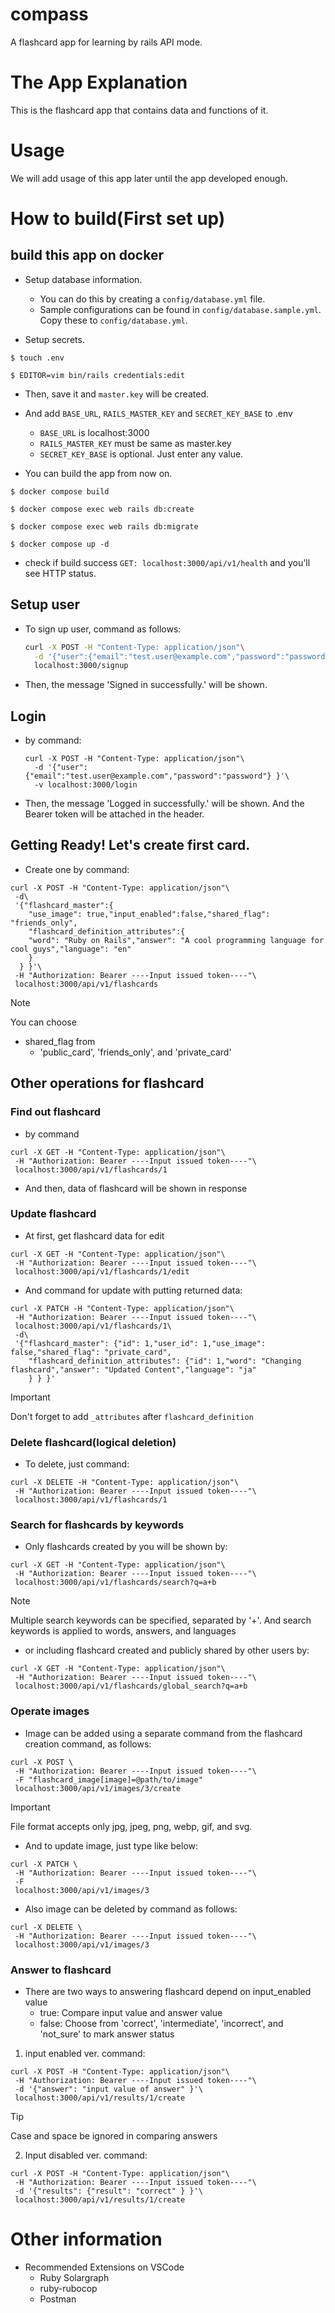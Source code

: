 # compass

A flashcard app for learning by rails API mode.

# The App Explanation

This is the flashcard app that contains data and functions of it.

# Usage

We will add usage of this app later until the app developed enough.

# How to build(First set up)

## build this app on docker

- Setup database information.
  - You can do this by creating a `config/database.yml` file.
  - Sample configurations can be found in `config/database.sample.yml`. Copy these to `config/database.yml`.

- Setup secrets.

```
$ touch .env

$ EDITOR=vim bin/rails credentials:edit
```

- Then, save it and `master.key` will be created.
- And add `BASE_URL`, `RAILS_MASTER_KEY` and `SECRET_KEY_BASE` to .env

  - `BASE_URL` is localhost:3000
  - `RAILS_MASTER_KEY` must be same as master.key
  - `SECRET_KEY_BASE` is optional. Just enter any value.

- You can build the app from now on.

```
$ docker compose build

$ docker compose exec web rails db:create

$ docker compose exec web rails db:migrate

$ docker compose up -d
```

- check if build success
  `GET: localhost:3000/api/v1/health` and you'll see HTTP status.

## Setup user

- To sign up user, command as follows:

  ```bash
  curl -X POST -H "Content-Type: application/json"\
    -d '{"user":{"email":"test.user@example.com","password":"password"}}'\
    localhost:3000/signup
  ```

- Then, the message 'Signed in successfully.' will be shown.

## Login

- by command:

  ```
  curl -X POST -H "Content-Type: application/json"\
    -d '{"user":{"email":"test.user@example.com","password":"password"} }'\
    -v localhost:3000/login
  ```

- Then, the message 'Logged in successfully.' will be shown. And the Bearer token will be attached in the header.

## Getting Ready! Let's create first card.

- Create one by command:

```
curl -X POST -H "Content-Type: application/json"\
 -d\
 '{"flashcard_master":{
    "use_image": true,"input_enabled":false,"shared_flag": "friends_only",
    "flashcard_definition_attributes":{
    "word": "Ruby on Rails","answer": "A cool programming language for cool guys","language": "en"
    }
  } }'\
 -H "Authorization: Bearer ----Input issued token----"\
 localhost:3000/api/v1/flashcards
```

> [!NOTE]
> You can choose
> - shared_flag from
>   - 'public_card', 'friends_only', and 'private_card'

## Other operations for flashcard

### Find out flashcard

- by command

```
curl -X GET -H "Content-Type: application/json"\
 -H "Authorization: Bearer ----Input issued token----"\
 localhost:3000/api/v1/flashcards/1
```

- And then, data of flashcard will be shown in response

### Update flashcard

- At first, get flashcard data for edit

```
curl -X GET -H "Content-Type: application/json"\
 -H "Authorization: Bearer ----Input issued token----"\
 localhost:3000/api/v1/flashcards/1/edit
```

- And command for update with putting returned data:

```
curl -X PATCH -H "Content-Type: application/json"\
 -H "Authorization: Bearer ----Input issued token----"\
 localhost:3000/api/v1/flashcards/1\
 -d\
 '{"flashcard_master": {"id": 1,"user_id": 1,"use_image": false,"shared_flag": "private_card",
    "flashcard_definition_attributes": {"id": 1,"word": "Changing flashcard","answer": "Updated Content","language": "ja"
    } } }'
```

> [!IMPORTANT]
> Don't forget to add `_attributes` after `flashcard_definition`

### Delete flashcard(logical deletion)

- To delete, just command:

```
curl -X DELETE -H "Content-Type: application/json"\
 -H "Authorization: Bearer ----Input issued token----"\
 localhost:3000/api/v1/flashcards/1
```

### Search for flashcards by keywords

- Only flashcards created by you will be shown by:

```
curl -X GET -H "Content-Type: application/json"\
 -H "Authorization: Bearer ----Input issued token----"\
 localhost:3000/api/v1/flashcards/search?q=a+b
```

> [!NOTE]
> Multiple search keywords can be specified, separated by '+'.
> And search keywords is applied to words, answers, and languages

- or including flashcard created and publicly shared by other users by:

```
curl -X GET -H "Content-Type: application/json"\
 -H "Authorization: Bearer ----Input issued token----"\
 localhost:3000/api/v1/flashcards/global_search?q=a+b
```

### Operate images

- Image can be added using a separate command from the flashcard creation command, as follows:

```
curl -X POST \
 -H "Authorization: Bearer ----Input issued token----"\
 -F "flashcard_image[image]=@path/to/image"
 localhost:3000/api/v1/images/3/create
```

> [!Important]
> File format accepts only jpg, jpeg, png, webp, gif, and svg.

- And to update image, just type like below:

```
curl -X PATCH \
 -H "Authorization: Bearer ----Input issued token----"\
 -F 
 localhost:3000/api/v1/images/3
```

- Also image can be deleted by command as follows:

```
curl -X DELETE \
 -H "Authorization: Bearer ----Input issued token----"\
 localhost:3000/api/v1/images/3
```

### Answer to flashcard

- There are two ways to answering flashcard depend on input_enabled value
  - true: Compare input value and answer value
  - false: Choose from 'correct', 'intermediate', 'incorrect', and 'not_sure' to mark answer status

1. input enabled ver. command:

```
curl -X POST -H "Content-Type: application/json"\
 -H "Authorization: Bearer ----Input issued token----"\
 -d '{"answer": "input value of answer" }'\
 localhost:3000/api/v1/results/1/create
```

> [!Tip]
> Case and space be ignored in comparing answers

2. Input disabled ver. command:

```
curl -X POST -H "Content-Type: application/json"\
 -H "Authorization: Bearer ----Input issued token----"\
 -d '{"results": {"result": "correct" } }'\
 localhost:3000/api/v1/results/1/create
```

# Other information

- Recommended Extensions on VSCode
  - Ruby Solargraph
  - ruby-rubocop
  - Postman
